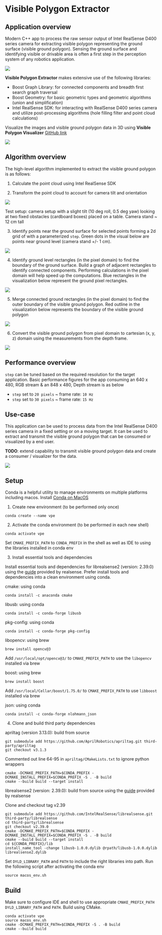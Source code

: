 # Visible Polygon Extractor

## Application overview

Modern C++ app to process the raw sensor output of Intel RealSense D400 series camera for extracting visible polygon
representing the ground surface (visible ground polygon). Sensing the ground surface and identifying visible or drivable
area is often a first step in the perception system of any robotics application.

![](docs-assets/lego-car-detection.gif)

**Visible Polygon Extractor** makes extensive use of the following libraries:

- Boost Graph Library: for connected components and breadth first search graph traversal
- Boost Geometry: for basic geometric types and geometric algorithms (union and simplification)
- Intel RealSense SDK: for interacting with RealSense D400 series camera and utilize post-processing algorithms
  (hole filling filter and point cloud calculations)

Visualize the images and visible ground polygon data in 3D using **Visible Polygon Visualizer**
[GitHub link](https://github.com/sidthakur/visible-polygon-visualizer)

![](docs-assets/visible-polygon-visualizer.png)

## Algorithm overview

The high-level algorithm implemented to extract the visible ground polygon is as follows:

1. Calculate the point cloud using Intel RealSense SDK

2. Transform the point cloud to account for camera tilt and orientation

![](docs-assets/color-frame.jpeg)

Test setup: camera setup with a slight tilt (10 deg roll, 0.5 deg yaw) looking at two fixed obstacles (cardboard boxes)
placed on a table. Camera stand ~ 12 cm tall

3. Identify points near the ground surface for selected points forming a 2d grid of with a parameterized `step`. Green
   dots in the visual below are points near ground level (camera stand +/- 1 cm).

![](docs-assets/color-frame_pixel.jpeg)

4. Identify ground level rectangles (in the pixel domain) to find the boundary of the ground surface. Build a graph of
   adjacent rectangles to identify connected components. Performing calculations in the pixel domain will help speed up
   the computations. Blue rectangles in the visualization below represent the ground pixel rectangles.

![](docs-assets/color-frame_pixel_rectangle.jpeg)

5. Merge connected ground rectangles (in the pixel domain) to find the outer boundary of the visible ground polygon. Red
   outline in the visualization below represents the boundary of the visible ground polygon

![](docs-assets/color-frame_pixel_rectangle_merge.jpeg)

6. Convert the visible ground polygon from pixel domain to cartesian (x, y, z) domain using the measurements from the
   depth frame.

![](docs-assets/color-frame_merge.jpeg)

## Performance overview

`step` can be tuned based on the required resolution for the target application. Basic performance figures for the app
consuming an 640 x 480, RGB stream & an 848 x 480, Depth stream is as below

* `step` set to `20 pixels` ~ frame rate: `10 Hz`
* `step` set to `30 pixels` ~ frame rate: `15 Hz`

## Use-case

This application can be used to process data from the Intel RealSense D400 series camera in a fixed setting or on a
moving target. It can be used to extract and transmit the visible ground polygon that can be consumed or visualized by a
end user.

**TODO**: extend capability to transmit visible ground polygon data and create a consumer / visualizer for the data.

![](docs-assets/color-frame_with-lego_pixel_rectangle_merge.jpeg)

## Setup

Conda is a helpful utility to manage environments on multiple platforms including macos.
Install [Conda on MacOS](https://docs.conda.io/projects/conda/en/latest/user-guide/install/macos.html)

1. Create new environment (to be performed only once)

```shell
conda create --name vpe
```

2. Activate the conda environment (to be performed in each new shell)

```shell
conda activate vpe
```

Set `CMAKE_PREFIX_PATH` to `CONDA_PREFIX` in the shell as well as IDE to using the libraries installed in conda env

3. Install essential tools and dependencies

Install essential tools and dependencies for librealsense2 (version: 2.39.0) using the
[guide](https://github.com/IntelRealSense/librealsense/blob/v2.39.0/doc/installation_osx.md)
provided by realsense. Prefer install tools and dependencies into a clean environment using conda.

cmake: using conda

```shell
conda install -c anaconda cmake
```

libusb: using conda

```shell
conda install -c conda-forge libusb
```

pkg-config: using conda

```shell
conda install -c conda-forge pkg-config
```

libopencv: using brew

```shell
brew install opencv@3
```

Add `/usr/local/opt/opencv@3/` to `CMAKE_PREFIX_PATH` to use the `libopencv` installed via brew

boost: using brew

```shell
brew install boost
```

Add `/usr/local/Cellar/boost/1.75.0/` to `CMAKE_PREFIX_PATH` to use `libboost` installed via brew

json: using conda

```shell
conda install -c conda-forge nlohmann_json
```

4. Clone and build third party dependencies

apriltag (version 3.13.0): build from source

```shell
git submodule add https://github.com/AprilRobotics/apriltag.git third-party/apriltag
git checkout v3.1.3
```

Commented out line 64-95 in `apriltag/CMakeLists.txt` to ignore python wrappers

```shell
cmake -DCMAKE_PREFIX_PATH=$CONDA_PREFIX -DCMAKE_INSTALL_PREFIX=$CONDA_PREFIX -S . -B build
cmake --build build --target install
```

librealsense2 (version: 2.39.0): build from source using the
[guide](https://github.com/IntelRealSense/librealsense/blob/v2.39.0/doc/installation_osx.md)
provided by realsense

Clone and checkout tag v2.39

```shell
git submodule add https://github.com/IntelRealSense/librealsense.git third-party/librealsense
cd third-party/librealsense
git checkout v2.39.0
cmake -DCMAKE_PREFIX_PATH=$CONDA_PREFIX -DCMAKE_INSTALL_PREFIX=$CONDA_PREFIX -S . -B build
cmake --build build --target install
cd ${CONDA_PREFIX}/lib
install_name_tool -change libusb-1.0.0.dylib @rpath/libusb-1.0.0.dylib librealsense2.dylib
```

Set `DYLD_LIBRARY_PATH` and `PATH` to include the right libraries into path. Run the following script after activating
the conda env

```shell
source macos_env.sh
```

## Build

Make sure to configure IDE and shell to use appropriate `CMAKE_PREFIX_PATH` `DYLD_LIBRARY_PATH` and `PATH`. Build using
CMake.

```shell
conda activate vpe
source macos_env.sh
cmake -DCMAKE_PREFIX_PATH=$CONDA_PREFIX -S . -B build
cmake --build build
```
